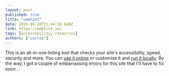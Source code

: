 ```yaml
---
layout: post 
published: true 
title: "webhint" 
date: 2019-06-26T21:44:39.640Z 
link: https://webhint.io/ 
tags: [accessibility, resources]
authors: ["carlos"]
---
```


This is an all-in-one linting tool that checks your site's accessibility, speed, security and more. You can [use it online](https://webhint.io/scanner/) or customize it and [run it locally](https://webhint.io/#cli-howto). By the way, I got a couple of embarrassing errors for this site that I'll have to fix soon...